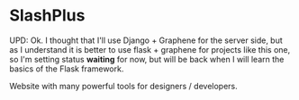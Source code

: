 # SlashPlus
UPD: Ok. I thought that I'll use Django + Graphene for the server side, but as I understand it is better to use flask + graphene for projects like this one, so I'm setting status **waiting** for now, but will be back when I will learn the basics of the Flask framework.

Website with many powerful tools for designers / developers.
